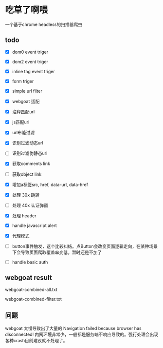 # 吃草了啊喂

一个基于chrome headless的扫描器爬虫

## todo

- [x] dom0 event triger
- [x] dom2 event triger
- [x] inline tag event triger
- [x] form triger
- [x] simple url filter
- [x] webgoat 适配
- [x] 注释匹配url
- [x] js匹配url
- [x] url布隆过滤
- [x] 识别过滤动态url
- [ ] 识别过滤伪静态url
- [x] 获取comments link
- [ ] 获取object link
- [x] 增加a标签src, href, data-url, data-href
- [x] 处理 30x 跳转
- [ ] 处理 40x 认证弹窗
- [x] 处理 header
- [x] handle javascript alert
- [x] 代理模式
- [ ] button事件触发，这个比较纠结。点Button会改变页面逻辑走向，在某种场景下会导致页面爬取覆盖率变低。暂时还是不加了
- [ ] handle basic auth



## webgoat result

webgoat-combined-all.txt

webgoat-combined-filter.txt

## 问题

webgoat 太慢导致出了大量的 Navigation failed because browser has disconnected!
内网环境非常少，一般都是服务端不响应导致的。强行处理会出现各种crash目前建议就不处理了。
